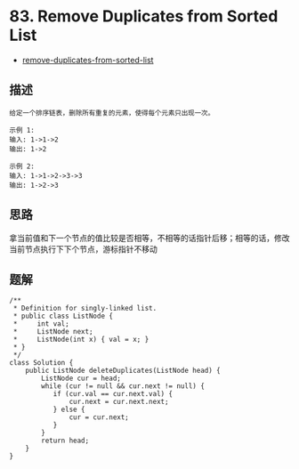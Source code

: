 # 83. Remove Duplicates from Sorted List

- [remove-duplicates-from-sorted-list](https://leetcode-cn.com/problems/remove-duplicates-from-sorted-list/)


## 描述
```
给定一个排序链表，删除所有重复的元素，使得每个元素只出现一次。

示例 1:
输入: 1->1->2
输出: 1->2

示例 2:
输入: 1->1->2->3->3
输出: 1->2->3
```




## 思路
拿当前值和下一个节点的值比较是否相等，不相等的话指针后移；相等的话，修改当前节点执行下下个节点，游标指针不移动


## 题解
```
/**
 * Definition for singly-linked list.
 * public class ListNode {
 *     int val;
 *     ListNode next;
 *     ListNode(int x) { val = x; }
 * }
 */
class Solution {
    public ListNode deleteDuplicates(ListNode head) {
        ListNode cur = head;
        while (cur != null && cur.next != null) {
           if (cur.val == cur.next.val) {
               cur.next = cur.next.next;
           } else {
               cur = cur.next;
           }
        }
        return head;
    }
}

```